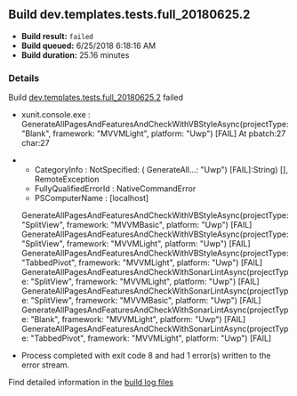 ## Build dev.templates.tests.full_20180625.2
- **Build result:** `failed`
- **Build queued:** 6/25/2018 6:18:16 AM
- **Build duration:** 25.16 minutes
### Details
Build [dev.templates.tests.full_20180625.2](https://winappstudio.visualstudio.com/web/build.aspx?pcguid=a4ef43be-68ce-4195-a619-079b4d9834c2&builduri=vstfs%3a%2f%2f%2fBuild%2fBuild%2f25926) failed

+ xunit.console.exe :     GenerateAllPagesAndFeaturesAndCheckWithVBStyleAsync(projectType: "Blank", framework: 
"MVVMLight", platform: "Uwp") [FAIL]
At pbatch:27 char:27
+ 
    + CategoryInfo          : NotSpecified: (    GenerateAll...: "Uwp") [FAIL]:String) [], RemoteException
    + FullyQualifiedErrorId : NativeCommandError
    + PSComputerName        : [localhost]
 
    GenerateAllPagesAndFeaturesAndCheckWithVBStyleAsync(projectType: "SplitView", framework: "MVVMBasic", platform: 
"Uwp") [FAIL]
    GenerateAllPagesAndFeaturesAndCheckWithVBStyleAsync(projectType: "SplitView", framework: "MVVMLight", platform: 
"Uwp") [FAIL]
    GenerateAllPagesAndFeaturesAndCheckWithVBStyleAsync(projectType: "TabbedPivot", framework: "MVVMLight", platform: 
"Uwp") [FAIL]
    GenerateAllPagesAndFeaturesAndCheckWithSonarLintAsync(projectType: "SplitView", framework: "MVVMLight", platform: 
"Uwp") [FAIL]
    GenerateAllPagesAndFeaturesAndCheckWithSonarLintAsync(projectType: "SplitView", framework: "MVVMBasic", platform: 
"Uwp") [FAIL]
    GenerateAllPagesAndFeaturesAndCheckWithSonarLintAsync(projectType: "Blank", framework: "MVVMLight", platform: 
"Uwp") [FAIL]
    GenerateAllPagesAndFeaturesAndCheckWithSonarLintAsync(projectType: "TabbedPivot", framework: "MVVMLight", 
platform: "Uwp") [FAIL]

+ Process completed with exit code 8 and had 1 error(s) written to the error stream.

Find detailed information in the [build log files](https://uwpctdiags.blob.core.windows.net/buildlogs/dev.templates.tests.full_20180625.2_logs.zip)
